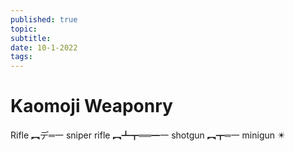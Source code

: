 ```yaml
---
published: true
topic: 
subtitle: 
date: 10-1-2022
tags: 
---
```


# Kaomoji Weaponry
Rifle ︻デ═一
sniper rifle ︻┻┳══━一
shotgun ︻┳═一
minigun ✴️

#